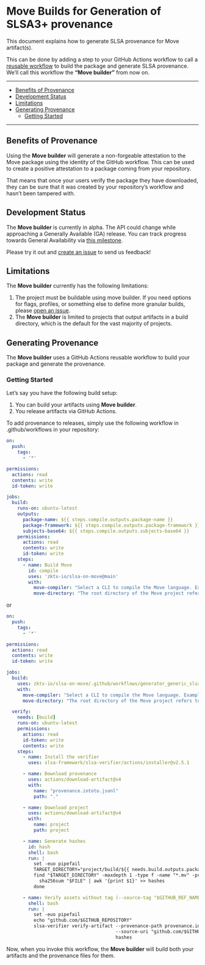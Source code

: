 # Move Builds for Generation of SLSA3+ provenance

This document explains how to generate SLSA provenance for Move artifact(s).

This can be done by adding a step to your GitHub Actions workflow to call a [reusable workflow](https://docs.github.com/en/actions/using-workflows/reusing-workflows) to build the package and generate SLSA provenance. We’ll call this workflow the **“Move builder”** from now on.

---

<!-- markdown-toc --bullets="-" -i README.md -->

<!-- toc -->

- [Benefits of Provenance](#benefits-of-provenance)
- [Development Status](#development-status)
- [Limitations](#limitations)
- [Generating Provenance](#generating-provenance)
  - [Getting Started](#getting-started)

<!-- tocstop -->

---

## Benefits of Provenance

Using the **Move builder** will generate a non-forgeable attestation to the Move package using the identity of the GitHub workflow. This can be used to create a positive attestation to a package coming from your repository.

That means that once your users verify the package they have downloaded, they can be sure that it was created by your repository’s workflow and hasn’t been tampered with.

## Development Status

The **Move builder** is currently in alpha. The API could change while approaching a Generally Available (GA) release. You can track progress towards General Availability via [this milestone](https://github.com/slsa-framework/slsa-github-generator/milestone/17).

Please try it out and [create an issue](https://github.com/slsa-framework/slsa-github-generator/issues/new) to send us feedback!

## Limitations

The **Move builder** currently has the following limitations:

1. The project must be buildable using move builder. If you need options for flags, profiles, or something else to define more granular builds, please [open an issue](https://github.com/slsa-framework/slsa-github-generator/issues/new).
2. The **Move builder** is limited to projects that output artifacts in a build directory, which is the default for the vast majority of projects.

## Generating Provenance

The **Move builder** uses a GitHub Actions reusable workflow to build your package and generate the provenance.

### Getting Started

Let’s say you have the following build setup:

1. You can build your artifacts using **Move builder**.
2. You release artifacts via GitHub Actions.

To add provenance to releases, simply use the following workflow in .github/workflows in your repository:

```yaml
on:
  push:
    tags:
      - '*'

permissions:
  actions: read
  contents: write
  id-token: write

jobs:
  build:
    runs-on: ubuntu-latest
    outputs:
      package-name: ${{ steps.compile.outputs.package-name }}
      package-framework: ${{ steps.compile.outputs.package-framework }}
      subjects-base64: ${{ steps.compile.outputs.subjects-base64 }}
    permissions:
      actions: read
      contents: write
      id-token: write
    steps:
      - name: Build Move
        id: compile
        uses: 'zktx-io/slsa-on-move@main'
        with:
          move-compiler: "Select a CLI to compile the Move language. Examples include tools such as `sui` and `aptos`."
          move-directory: "The root directory of the Move project refers to the directory containing the Move.toml file."
```
or
```yaml
on:
  push:
    tags:
      - '*'

permissions:
  actions: read
  contents: write
  id-token: write

jobs:
  build:
    uses: zktx-io/slsa-on-move/.github/workflows/generator_generic_slsa3.yml@main
    with:
      move-compiler: "Select a CLI to compile the Move language. Examples include tools such as `aptos` and `sui`."
      move-directory: "The root directory of the Move project refers to the directory containing the Move.toml file."

  verify:
    needs: [build]
    runs-on: ubuntu-latest
    permissions:
      actions: read
      id-token: write
      contents: write
    steps:
      - name: Install the verifier
        uses: slsa-framework/slsa-verifier/actions/installer@v2.5.1

      - name: Download provenance
        uses: actions/download-artifact@v4
        with:
          name: "provenance.intoto.jsonl"
          path: "."

      - name: Download project
        uses: actions/download-artifact@v4
        with:
          name: project
          path: project

      - name: Generate hashes
        id: hash
        shell: bash
        run: |
          set -euo pipefail
          TARGET_DIRECTORY="project/build/${{ needs.build.outputs.package-name }}/bytecode_modules"
          find "$TARGET_DIRECTORY" -maxdepth 1 -type f -name "*.mv" -print0 | sort -z | while IFS= read -r -d '' FILE; do
            sha256sum "$FILE" | awk '{print $1}' >> hashes
          done

      - name: Verify assets without tag (--source-tag "$GITHUB_REF_NAME")
        shell: bash
        run: |
          set -euo pipefail
          echo "github.com/$GITHUB_REPOSITORY"
          slsa-verifier verify-artifact --provenance-path provenance.intoto.jsonl \
                                        --source-uri "github.com/$GITHUB_REPOSITORY" \
                                        hashes
```

Now, when you invoke this workflow, the **Move builder** will build both your artifacts and the provenance files for them.
